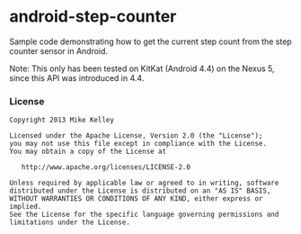 android-step-counter
====================


Sample code demonstrating how to get the current step count from the step counter sensor in Android.


Note: This only has been tested on KitKat (Android 4.4) on the Nexus 5, since this API was introduced in 4.4.

### License

    Copyright 2013 Mike Kelley

    Licensed under the Apache License, Version 2.0 (the "License");
    you may not use this file except in compliance with the License.
    You may obtain a copy of the License at

       http://www.apache.org/licenses/LICENSE-2.0

    Unless required by applicable law or agreed to in writing, software
    distributed under the License is distributed on an "AS IS" BASIS,
    WITHOUT WARRANTIES OR CONDITIONS OF ANY KIND, either express or implied.
    See the License for the specific language governing permissions and
    limitations under the License.
